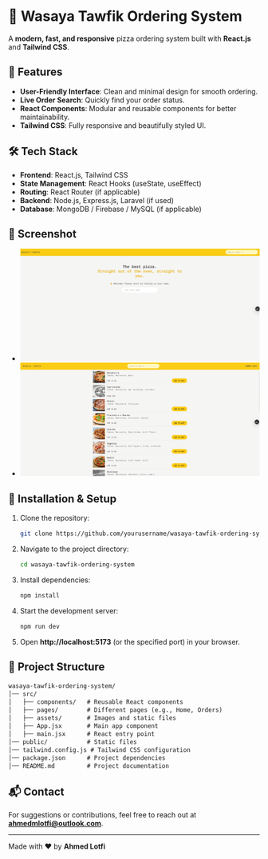 # 🍕 Wasaya Tawfik Ordering System  

A **modern, fast, and responsive** pizza ordering system built with **React.js** and **Tailwind CSS**.  

## 📌 Features  
- **User-Friendly Interface**: Clean and minimal design for smooth ordering.  
- **Live Order Search**: Quickly find your order status.  
- **React Components**: Modular and reusable components for better maintainability.  
- **Tailwind CSS**: Fully responsive and beautifully styled UI.  

## 🛠️ Tech Stack  
- **Frontend**: React.js, Tailwind CSS  
- **State Management**: React Hooks (useState, useEffect)  
- **Routing**: React Router (if applicable)  
- **Backend**: Node.js, Express.js, Laravel (if used)  
- **Database**: MongoDB / Firebase / MySQL (if applicable)  

## 📸 Screenshot  
- ![Home](home.png)  
- ![Menu](menu.png)  

## 🚀 Installation & Setup  
1. Clone the repository:  
   ```bash
   git clone https://github.com/yourusername/wasaya-tawfik-ordering-system.git
   ```
2. Navigate to the project directory:  
   ```bash
   cd wasaya-tawfik-ordering-system
   ```
3. Install dependencies:  
   ```bash
   npm install
   ```
4. Start the development server:  
   ```bash
   npm run dev
   ```
5. Open **http://localhost:5173** (or the specified port) in your browser.  

## 📂 Project Structure  
```
wasaya-tawfik-ordering-system/
│── src/
│   ├── components/   # Reusable React components  
│   ├── pages/        # Different pages (e.g., Home, Orders)  
│   ├── assets/       # Images and static files  
│   ├── App.jsx       # Main app component  
│   ├── main.jsx      # React entry point  
│── public/           # Static files  
│── tailwind.config.js # Tailwind CSS configuration  
│── package.json      # Project dependencies  
│── README.md         # Project documentation  
```

## 📬 Contact  
For suggestions or contributions, feel free to reach out at **ahmedmlotfi@outlook.com**.  

---
Made with ❤️ by **Ahmed Lotfi**  
